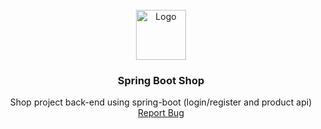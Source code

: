 



<!-- PROJECT LOGO -->
<br />
<div align="center">
  <a href="https://github.com/CzarnaWoda/Spring-Boot-Shop">
    <img src="images/logo.png" alt="Logo" width="80" height="80">
  </a>

<h3 align="center">Spring Boot Shop</h3>

  <p align="center">
    Shop project back-end using spring-boot (login/register and product api)
    <br />  
    <a href="https://github.com/CzarnaWoda/Spring-Boot-Shop/issues">Report Bug</a>
  </p>
</div>
